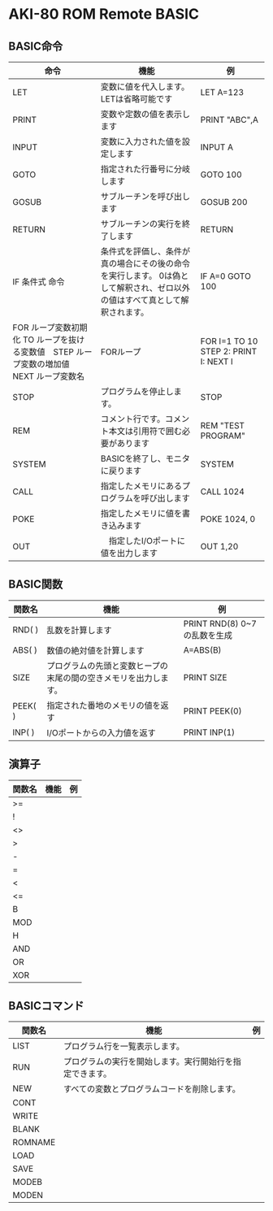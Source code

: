 # AKI-80 ROM Remote BASIC

## BASIC命令
|命令 |機能 |例 |
| ---- | --- | --- |
|LET|変数に値を代入します。LETは省略可能です | LET A=123 |
|PRINT| 変数や定数の値を表示します | PRINT "ABC",A |
|INPUT| 変数に入力された値を設定します | INPUT A |
|GOTO| 指定された行番号に分岐します　| GOTO 100|
|GOSUB|サブルーチンを呼び出します | GOSUB 200 |
|RETURN|サブルーチンの実行を終了します | RETURN  |
|IF 条件式 命令 |条件式を評価し、条件が真の場合にその後の命令を実行します。 0は偽として解釈され、ゼロ以外の値はすべて真として解釈されます。 | IF A=0 GOTO 100 |
|FOR ループ変数初期化 TO ループを抜ける変数値　STEP ループ変数の増加値 NEXT ループ変数名 | FORループ |FOR I=1 TO 10 STEP 2: PRINT I: NEXT I |
|STOP |プログラムを停止します。 | STOP |
|REM |コメント行です。コメント本文は引用符で囲む必要があります | REM "TEST PROGRAM" |
|SYSTEM | BASICを終了し、モニタに戻ります | SYSTEM |
|CALL | 指定したメモリにあるプログラムを呼び出します | CALL 1024 |
| POKE | 指定したメモリに値を書き込みます | POKE 1024, 0 |
| OUT |　指定したI/Oポートに値を出力します |OUT 1,20 |

## BASIC関数
|関数名 |機能 |例 |
| ---- | --- | --- |
| RND( )  |乱数を計算します | PRINT RND(8) 0~7の乱数を生成|
| ABS( )  |数値の絶対値を計算します | A=ABS(B) |
| SIZE   |プログラムの先頭と変数ヒープの末尾の間の空きメモリを出力します。| PRINT SIZE |
| PEEK( ) |指定された番地のメモリの値を返す | PRINT PEEK(0) |
| INP( )  |I/Oポートからの入力値を返す | PRINT INP(1) |


## 演算子
|関数名 |機能 |例 |
| ---- | --- | --- |
| >= | | |
| ! | | |
| <> | | |
| > | | |
| - | | |
| = | | |
| < | | |
| <= | | |
| B | | |
| MOD | | |
| H | | |
| AND | | |
| OR | | |
| XOR | | |

## BASICコマンド
|関数名 |機能 |例 |
| ---- | --- | --- |
| LIST | プログラム行を一覧表示します。| |
| RUN | プログラムの実行を開始します。実行開始行を指定できます。| |
| NEW | すべての変数とプログラムコードを削除します。 | |
| CONT | | |
| WRITE | | |
| BLANK | | |
| ROMNAME | | |
| LOAD | | |
| SAVE | | |
| MODEB | | |
| MODEN | | |
